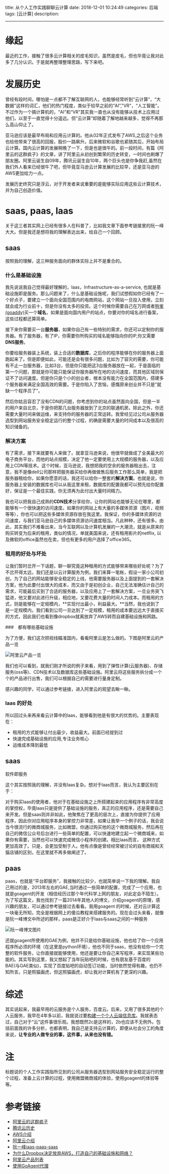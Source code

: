 
title:  从个人工作实践聊聊云计算
date: 2018-12-01  10:24:49 
categories: 后端
tags: [云计算] 
description: 


---




# 缘起

最近的工作，接触了很多云计算相关的皮毛知识，虽然是皮毛，但也毕竟让我对此多了几分认识。于是就再整理整理思路，写下来吧。

# 发展历史

曾经有段时间，哪怕是一点都不了解互联网的人，也能够经常听到“云计算”，“大数据”这样的词汇，他们的热门程度，类似于较早之前的“AI”,"VR"，“人工智能”。不过作为一个搞计算机的，“AI”和“VR”其实我一直也从没有能够从技术上应用过他们，以至于一直觉得十分遥远。但”云计算“却随着了解地越来越多，觉得不再那么高山仰止了。

亚马逊应该是最早布局和应用云计算的。他从02年正式发布了AWS,之后这个业务也给他带来了很高的回报，股价一路飙升。后来微软和谷歌也紧随其后，开始布局云计算。国内云计算的发展稍晚了一下，但是也是很牛的。前一段时间，有篇《阿里云的这群疯子》的文章，讲了阿里云从初创到繁荣的历史转变，一时间也刷爆了朋友圈。阿里云诞生自09年，腾讯云诞生自10年，两个巨头也是你争我赶,虽然在我们外人看来已经很牛了吧，但毕竟亚马逊云计算发展的比较早，还是亚马逊的AWS更加给力一点。

发展历史终究只是浮云，对于开发者来说重要的是能够实际应用这些云计算技术，并为自己创造价值。


# saas, paas, laas

关于这三者其实网上已经有很多人在科普了，比如我文章下面参考链接里的阮一峰大大。但是我还是想将我的理解表达出来，给自己一个回顾。

## saas 

按照我的理解，这三种服务面向的群体实际上并不是重合的。

### 什么是基础设施

我先说说我自己觉得最好理解的，laas，Infrastructure-as-a-service, 也就是基础设施即是服务。那么问题来了，什么是基础设施呢，我们试想假如你已经有了一个好点子，要建立一个面向全国范围内的电商网站，这个网站一旦投入使用，立刻就会成为行业前十，但是你没有太多的投资。这个时候你需要自己在万网或者[狗爹(goaddy)](http://www.godaddy.com/)买一个**域名**，如果是面向国内用户的站点，你要对你的域名进行备案，这些过程都还算简单。

接下来你需要买一台**服务器**，如果你自己有一些特别的需求，你还可以定制你的服务器。有了服务器，有了IP，你需要你所购买的域名能够指向你的IP,你又需要**DNS服务**。

你要给服务器装上系统，装上合适的**数据库**，之后你的程序能够在你的服务器上面跑起来了。但是即便如此，可能还是会有很多问题，比如为了容灾的需要，你可能有不止一台服务器，比如3台，但是你只能把这3台服务器放在一起，于是面临的第一个问题，那就是你可能只能保证你服务器所在地的访问速度，而其他区域则保证不了访问速度。但是你只是个小的创业者，根本没有能力在全国范围内，搭建多个服务器来满足全国高效的需要。于是你陷入了苦恼，感慨原来创业并不只是”就缺一个程序员了”。

然后你姑且容忍了没有CDN的问题，你考虑到你的站点虽然面向全国，但是一半的用户来自北京，于是你把那几台服务器放到了北京的联通机房。除此之外，你还需要大量时间来做运维，来支持你的服务器的正常运转。我曾经见过公司从服务器选型到网站服务安全稳定运行的整个过程，的确是需要大量的时间成本以及很高的知识储备的。

###  解决方案

有了需求，接下来就要有人来做了。就拿亚马逊来说，他很早就做成了全美最大的电子商务平台，而他的站点规模，决定了他一定要使用上大规模的服务器，以及应用上CDN等技术。这个时候，亚马逊说，我想把我的空余的服务器租出去，注意，我不是像dell公司那样把服务器买给你再做做售后服务工作那么简单，我是把服务器租给你，如果你愿意的话，我还可以给你一整套的**解决方案**。也就是说，你服务器上安装的数据库也可以从我这里来租，数据库的配置我都可以预先给你配置好，保证是一个最佳实践，你无须再为此付出大量时间精力。

我也可以把我自己成熟的**CDN技术**分享给你，让你的网站也能够无论在哪里，都能够有一个很快速的访问速度。如果你的网站上有大量的多媒体资源（图片，视频等等），你也可以把这些多媒体资源存放在我这里。我保证，你的多媒体资源的访问速度，与我们亚马逊自己的多媒体资源访问速度相当。凡此种种，还有很多。由此，其实我们不难看出来，当今互联网以及计算机发展的一大潮流，就是从原来的购买转变为后来的租用，类似的情况，单就美国来说，还有租用影片的netflix, 以及微软的office虽然也在卖，但也有更多的用户选择了office365。



### 租用的好处与坏处

让我们暂时岔开一下话题，聊一聊究竟这种租用的方式能够带来哪些好处呢？为了不岔开得太远，我们还是以云计算服务为例，我们来算一笔帐，假设一家小公司初创，为了自己的网站能够安全稳定的上线，他需要服务器以及上面提到的一套解决方案，他为此要付出很大的成本，而又由于是初创企业，自己无法准确估计自己的需求，可能最后买到了合适的服务器，以及应用上了一套解决方案，一旦业务突飞猛进，他又要对此进行升级，相应地，又要花费大量的时间人力成本。而租用的方式，则是能够在一定规模内，**实现付出最小，利益最大。**当然，我也说到了是一定规模内，我们看到公司一旦达到了一定规模，租用的成本要远远大于直接买的方式，因此我们也看到像dropbox就离放弃了AWS转而自建基础设施和网路。

###　都有哪些基础设施


为了方便，我们这次把视线瞄准国内，看看阿里云是怎么做的。下图是阿里云的产品一览

![阿里云产品一览](https://upload-images.jianshu.io/upload_images/48180-cec0cfd7578c277f.png?imageMogr2/auto-orient/strip%7CimageView2/2/w/1240)

我们也可以看到，就我们刚才所说的例子来看，用到了弹性计算(云服务器)、存储服务(oss等)、CDN技术以及数据库这些基础设施。阿里云将这些服务拆分成一个个的产品进行出售，我们可以根据自己的需要进行量身定制。


感兴趣的同学，可以通过参考链接，进入阿里云的观望去瞅一瞅。

### laas 的好处

所以回过头来再来看云计算中的laas，能够看到他是有很大的优势的。主要表现在：

- 租用的方式能够让付出最少，收益最大。前面已经提到过
- 快速完成基础设施的应用,专注业务核心
- 运维成本降到最低


## saas

软件即服务

这个其实按照我的理解，并没有laas复杂。想对于laas而言，我认为主要区别在于：

对于购买laas的使用者，他对于在基础设施之上所搭建起来的应用程序有非常高度的掌控权，毕竟laas只是提供了基础设施的服务，真正的应用程序，还是需要自己来开发。但是saas则并非如此，他聚焦在了更高的层次上，直接为你提供了应用程序，因此你对应用程序本身的掌控力非常差，如果让我举一个例子的话，我会说当今很流行的微商城服务，比如微盟，你通过购买他的这个微商城服务，然后再在自己的微信公众号后台进行一些简单的配置，可以快速地建立起一个微商城来，如果你有需要，当然也可以快速完成微信小程序的创建。相比laas而言， 这种方式更加高效了。只是，会更加受制于人。他有点像是曾经经常被讨论的自有商城和天猫店铺的区别，在这里就不再多做阐述了。

## paas

paas，也就是“平台即服务”，我接触的比较少，也就简单说一下我的理解。我自己用过的是，2013年左右的GAE,当时通过一些简单的配置，完成了一个应用，也就是goagent的开发（相信经历过那个年代科学上网的朋友，对此定会不陌生）。为了写这篇文，我也找到了一篇2014年其他人的博文，介绍goagent的原理，感兴趣的朋友，可以通过参考链接过去看看。我用goagent 的时候，还对云计算这一块毫无所知，完全是根据网上的傻瓜教程来搭建服务的。现在会过头来看，就像是阮一峰博文中所述的那样，paas是正好介于laas与saas之间的一种服务

![阮一峰博文图片](https://upload-images.jianshu.io/upload_images/48180-cb28b2acfabffc8f.jpg?imageMogr2/auto-orient/strip%7CimageView2/2/w/1240)

还就goagent所使用的GAE为例，他并不只是给你基础设施，他也给了你一个应用程序所必须的环境（在这里是python环境），他也不同于saas，他没有给你一个完整的软件服务，让你直接就能够使用，他还是要让你自己来写程序，来实现某些功能的。其实写到这里，我又想起了当年玩贴吧的时候，也有朋友基于百度的BAE(与GAE类似)，实现了百度贴吧的自动签订功能，当时依然觉得有趣，也仍不知所言。只是照猫画虎，但这照猫画虎，却让我对计算机有了更深的兴趣。

#  综述

其实说起来，我最早用的云服务是个人服务，百度云。后来，又用了很多其他的个人云服务，我早在4年多以前，我就说过要[构建一个个人云端信息库](https://www.jianshu.com/p/8fc2994e1cf8)。我就表态过，自己对于“云”这件事很乐观。我想既然2c是这样的，2b也应该不无例外。包括前面我的许多分析，也都表明，我自己是支持云计算的，即便从社会分工的角度来说，**让专业的人做专业的事，这件事，从来也没有错。**

# 注

标题说的个人工作实践指所见到的公司从服务器选型到网站服务安全稳定运行的整个过程，准备上云计算的过程，使用微盟微商城的体验，使用goagent的体验等等。

# 参考链接

- [阿里云的这群疯子](https://yq.aliyun.com/articles/653511)
- [腾讯云历史](https://baike.baidu.com/item/%E8%85%BE%E8%AE%AF%E4%BA%91)
- [AWS介绍](https://en.wikipedia.org/wiki/Amazon_Web_Services)
- [阿里云介绍](https://baike.baidu.com/item/%E9%98%BF%E9%87%8C%E4%BA%91)
- [阮一峰iaas-paas-saas](http://www.ruanyifeng.com/blog/2017/07/iaas-paas-saas.html)
- [为什么Dropbox决定放弃AWS，打造自己的基础设施和网络？](https://baijiahao.baidu.com/s?id=1578702416065871092&wfr=spider&for=pc)
- [阿里云产品列表](https://www.aliyun.com/product/list?spm=5176.8789780.1146454.17.66eb57a8iZROV9)
- [使用GoAgent代理](http://daemon369.github.io/network/2014/06/01/use-goagent)








